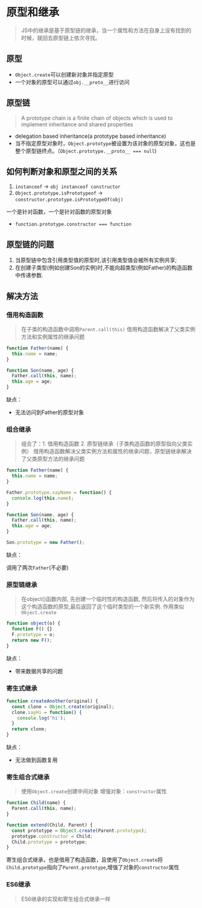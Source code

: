 # 原型和继承

> JS中的继承是基于原型链的继承，当一个属性和方法在自身上没有找到的时候，就回去原型链上依次寻找。

## 原型

- `Object.create`可以创建新对象并指定原型
- 一个对象的原型可以通过`obj.__proto__`进行访问

## 原型链

> A prototype chain is a finite chain of objects which is used to implement inheritance and shared properties

- delegation based inheritance(a prototype based inheritance)
- 当不指定原型对象时，`Object.prototype`被设置为该对象的原型对象，这也是整个原型链终点。（`Object.prototype.__proto__ === null`)

## 如何判断对象和原型之间的关系

1. `instanceof` -> `obj instanceof constructor`
2. `Object.prototype.isPrototypeof` -> `constructor.prototype.isPrototypeOf(obj)`

一个是针对函数，一个是针对函数的原型对象

- `function.prototype.constructor === function`

## 原型链的问题

1. 当原型链中包含引用类型值的原型时,该引用类型值会被所有实例共享;
2. 在创建子类型(例如创建Son的实例)时,不能向超类型(例如Father)的构造函数中传递参数.

## 解决方法

### 借用构造函数

> 在子类的构造函数中调用`Parent.call(this)`
> 借用构造函数解决了父类实例方法和实例属性的继承问题

```javascript
function Father(name) {
  this.name = name;
}

function Son(name, age) {
  Father.call(this, name);
  this.age = age;
}
```

缺点：

- 无法访问到Father的原型对象

### 组合继承

> 组合了：1. 借用构造函数 2. 原型链继承（子类构造函数的原型指向父类实例）
> 借用构造函数解决父类实例方法和属性的继承问题，原型链继承解决了父类原型方法的继承问题

```javascript
function Father(name) {
  this.name = name;
}

Father.prototype.sayName = function() {
  console.log(this.name);
}

function Son(name, age) {
  Father.call(this, name);
  this.age = age;
}

Son.prototype = new Father();
```

缺点：

调用了两次`Father`(不必要)

### 原型链继承

> 在object()函数内部, 先创建一个临时性的构造函数, 然后将传入的对象作为这个构造函数的原型,最后返回了这个临时类型的一个新实例.
> 作用类似`Object.create`

```javascript
function object(o) {
  function F() {}
  F.prototype = o;
  return new F();
}
```

缺点：

- 带来数据共享的问题

### 寄生式继承

```javascript
function createAnother(original) {
  const clone = Object.create(original);
  clone.sayHi = function() {
    console.log('hi');
  }
  return clone;
}
```

缺点：

- 无法做到函数复用

### 寄生组合式继承

> 使用`Object.create`创建中间对象
> 增强对象：`constructor`属性

```javascript
function Child(name) {
  Parent.call(this, name);
}

function extend(Child, Parent) {
  const prototype = Object.create(Parent.prototype);
  prototype.constructor = Child;
  Child.prototype = prototype;
}
```

寄生组合式继承，也是借用了构造函数，且使用了`Object.create`将`Child.prototype`指向了`Parent.prototype`,增强了对象的`constructor`属性

### ES6继承

> ES6继承的实现和寄生组合式继承一样
